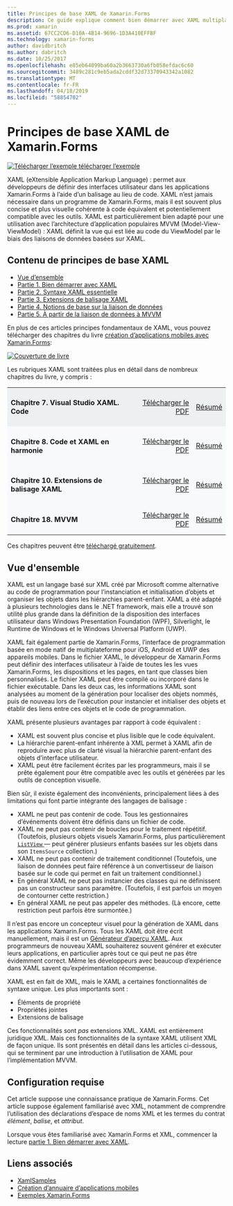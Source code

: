 ```yaml
---
title: Principes de base XAML de Xamarin.Forms
description: Ce guide explique comment bien démarrer avec XAML multiplateforme pour les appareils mobiles. XAML permet aux développeurs de définir des interfaces utilisateur dans les applications Xamarin.Forms à l’aide du balisage au lieu de code.
ms.prod: xamarin
ms.assetid: 67CC2CD6-D10A-4B14-9696-1D3A410EFFBF
ms.technology: xamarin-forms
author: davidbritch
ms.author: dabritch
ms.date: 10/25/2017
ms.openlocfilehash: e85eb64099ba60a2b3663730a6fb058efdac6c60
ms.sourcegitcommit: 3489c281c9eb5ada2cddf32d73370943342a1082
ms.translationtype: MT
ms.contentlocale: fr-FR
ms.lasthandoff: 04/18/2019
ms.locfileid: "58854702"
---
```

# <a name="xamarinforms-xaml-basics"></a>Principes de base XAML de Xamarin.Forms

[![Télécharger l’exemple](~/media/shared/download.png) télécharger l’exemple](https://developer.xamarin.com/samples/xamarin-forms/XamlSamples/)

XAML (eXtensible Application Markup Language) : permet aux développeurs de définir des interfaces utilisateur dans les applications Xamarin.Forms à l’aide d’un balisage au lieu de code. XAML n’est jamais nécessaire dans un programme de Xamarin.Forms, mais il est souvent plus concise et plus visuelle cohérente à code équivalent et potentiellement compatible avec les outils. XAML est particulièrement bien adapté pour une utilisation avec l’architecture d’application populaires MVVM (Model-View-ViewModel) : XAML définit la vue qui est liée au code du ViewModel par le biais des liaisons de données basées sur XAML.

## <a name="xaml-basics-contents"></a>Contenu de principes de base XAML

* [Vue d’ensemble](#Overview)
* [Partie 1. Bien démarrer avec XAML](~/xamarin-forms/xaml/xaml-basics/get-started-with-xaml.md)
* [Partie 2. Syntaxe XAML essentielle](~/xamarin-forms/xaml/xaml-basics/essential-xaml-syntax.md)
* [Partie 3. Extensions de balisage XAML](~/xamarin-forms/xaml/xaml-basics/xaml-markup-extensions.md)
* [Partie 4. Notions de base sur la liaison de données](~/xamarin-forms/xaml/xaml-basics/data-binding-basics.md)
* [Partie 5. À partir de la liaison de données à MVVM](~/xamarin-forms/xaml/xaml-basics/data-bindings-to-mvvm.md)

En plus de ces articles principes fondamentaux de XAML, vous pouvez télécharger des chapitres du livre [création d’applications mobiles avec Xamarin.Forms](~/xamarin-forms/creating-mobile-apps-xamarin-forms/index.md):

[![](images/cover-sml.png "Couverture de livre")](~/xamarin-forms/creating-mobile-apps-xamarin-forms/index.md)

Les rubriques XAML sont traitées plus en détail dans de nombreux chapitres du livre, y compris :

<table style="border:0px; box-shadow:0 0px 0px" cellpadding="0" cellspacing="2" border="0" width="85%">
<tr style="background:#ecf0f1">
  <td style="border:0px;">
    <h4>Chapitre 7. Visual Studio XAML. Code</h4>
  </td>
  <td style="border:0px;" align="right"><a href="https://download.xamarin.com/developer/xamarin-forms-book/XamarinFormsBook-Ch07-Apr2016.pdf">Télécharger le PDF</a> </td>
  <td style="border:0px;" align="right"><a href="~/xamarin-forms/creating-mobile-apps-xamarin-forms/summaries/chapter07.md">Résumé</a></td>
</tr>
<tr style="background:#f8f9fa">
  <td style="border:0px;">
    <h4>Chapitre 8. Code et XAML en harmonie</h4>
  </td>
  <td style="border:0px;" align="right"><a href="https://download.xamarin.com/developer/xamarin-forms-book/XamarinFormsBook-Ch08-Apr2016.pdf">Télécharger le PDF</a> </td>
  <td style="border:0px;" align="right"><a href="~/xamarin-forms/creating-mobile-apps-xamarin-forms/summaries/chapter08.md">Résumé</a></td>
</tr>
<tr style="background:#f8f9fa">
  <td style="border:0px;">
    <h4>Chapitre 10. Extensions de balisage XAML</h4>
  </td>
  <td style="border:0px;" align="right"><a href="https://download.xamarin.com/developer/xamarin-forms-book/XamarinFormsBook-Ch10-Apr2016.pdf">Télécharger le PDF</a> </td>
  <td style="border:0px;" align="right"><a href="~/xamarin-forms/creating-mobile-apps-xamarin-forms/summaries/chapter10.md">Résumé</a></td>
</tr>
<tr style="background:#f8f9fa">
  <td style="border:0px;">
    <h4>Chapitre 18. MVVM</h4>
  </td>
  <td style="border:0px;" align="right"><a href="https://download.xamarin.com/developer/xamarin-forms-book/XamarinFormsBook-Ch18-Apr2016.pdf">Télécharger le PDF</a> </td>
  <td style="border:0px;" align="right"><a href="~/xamarin-forms/creating-mobile-apps-xamarin-forms/summaries/chapter18.md">Résumé</a></td></tr>
</table>

Ces chapitres peuvent être [téléchargé gratuitement](~/xamarin-forms/creating-mobile-apps-xamarin-forms/index.md).

<a name="Overview" />

## <a name="overview"></a>Vue d'ensemble

XAML est un langage basé sur XML créé par Microsoft comme alternative au code de programmation pour l’instanciation et initialisation d’objets et organiser les objets dans les hiérarchies parent-enfant. XAML a été adapté à plusieurs technologies dans le .NET framework, mais elle a trouvé son utilité plus grande dans la définition de la disposition des interfaces utilisateur dans Windows Presentation Foundation (WPF), Silverlight, le Runtime de Windows et le Windows Universal Platform (UWP).

XAML fait également partie de Xamarin.Forms, l’interface de programmation basée en mode natif de multiplateforme pour iOS, Android et UWP des appareils mobiles. Dans le fichier XAML, le développeur de Xamarin.Forms peut définir des interfaces utilisateur à l’aide de toutes les les vues Xamarin.Forms, les dispositions et les pages, en tant que classes bien personnalisés. Le fichier XAML peut être compilé ou incorporé dans le fichier exécutable. Dans les deux cas, les informations XAML sont analysées au moment de la génération pour localiser des objets nommés, puis de nouveau lors de l’exécution pour instancier et initialiser des objets et établir des liens entre ces objets et le code de programmation.

XAML présente plusieurs avantages par rapport à code équivalent :

-  XAML est souvent plus concise et plus lisible que le code équivalent.
-  La hiérarchie parent-enfant inhérente à XML permet à XAML afin de reproduire avec plus de clarté visual la hiérarchie parent-enfant des objets d’interface utilisateur.
-  XAML peut être facilement écrites par les programmeurs, mais il se prête également pour être compatible avec les outils et générées par les outils de conception visuelle.

Bien sûr, il existe également des inconvénients, principalement liées à des limitations qui font partie intégrante des langages de balisage :

-  XAML ne peut pas contenir de code. Tous les gestionnaires d’événements doivent être définis dans un fichier de code.
-  XAML ne peut pas contenir de boucles pour le traitement répétitif. (Toutefois, plusieurs objets visuels Xamarin.Forms, plus particulièrement [ `ListView` ](xref:Xamarin.Forms.ListView) — peut générer plusieurs enfants basées sur les objets dans son `ItemsSource` collection.)
-  XAML ne peut pas contenir de traitement conditionnel (Toutefois, une liaison de données peut faire référence à un convertisseur de liaison basée sur le code qui permet en fait un traitement conditionnel.)
-  En général XAML ne peut pas instancier des classes qui ne définissent pas un constructeur sans paramètre. (Toutefois, il est parfois un moyen de contourner cette restriction.)
-  En général XAML ne peut pas appeler des méthodes. (Là encore, cette restriction peut parfois être surmontée.)

Il n’est pas encore un concepteur visuel pour la génération de XAML dans les applications Xamarin.Forms. Tous les XAML doit être écrit manuellement, mais il est un [Générateur d’aperçu XAML](~/xamarin-forms/xaml/xaml-previewer/index.md). Aux programmeurs de nouveau XAML souhaiterez souvent générer et exécuter leurs applications, en particulier après tout ce qui peut ne pas être évidemment correct. Même les développeurs avec beaucoup d’expérience dans XAML savent qu’expérimentation récompense.

XAML est en fait de XML, mais le XAML a certaines fonctionnalités de syntaxe unique. Les plus importants sont :

- Éléments de propriété
- Propriétés jointes
- Extensions de balisage

Ces fonctionnalités sont *pas* extensions XML. XAML est entièrement juridique XML. Mais ces fonctionnalités de la syntaxe XAML utilisent XML de façon unique. Ils sont présentés en détail dans les articles ci-dessous, qui se terminent par une introduction à l’utilisation de XAML pour l’implémentation MVVM.

## <a name="requirements"></a>Configuration requise

Cet article suppose une connaissance pratique de Xamarin.Forms. Cet article suppose également familiarisé avec XML, notamment de comprendre l’utilisation des déclarations d’espace de noms XML et les termes du contrat *élément*, *balise*, et *attribut*.

Lorsque vous êtes familiarisé avec Xamarin.Forms et XML, commencer la lecture [partie 1. Bien démarrer avec XAML](~/xamarin-forms/xaml/xaml-basics/get-started-with-xaml.md).

## <a name="related-links"></a>Liens associés

- [XamlSamples](https://developer.xamarin.com/samples/xamarin-forms/XamlSamples/)
- [Création d’annuaire d’applications mobiles](~/xamarin-forms/creating-mobile-apps-xamarin-forms/index.md)
- [Exemples Xamarin.Forms](https://developer.xamarin.com/samples/xamarin-forms/all/)
